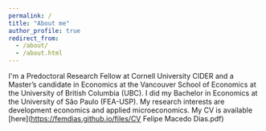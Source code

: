 ```yaml
---
permalink: /
title: "About me"
author_profile: true
redirect_from: 
  - /about/
  - /about.html
---
```


I'm a Predoctoral Research Fellow at Cornell University CIDER and a Master’s candidate in Economics at the Vancouver School of Economics at the University of British Columbia (UBC). I did my Bachelor in Economics at the University of São Paulo (FEA-USP). My research interests are development economics and applied microeconomics. My CV is available [here](https://femdias.github.io/files/CV Felipe Macedo Dias.pdf)


